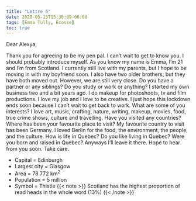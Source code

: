 ```yaml
---
title: "Lettre 6"
date: 2020-05-15T15:36:09-06:00
tags: [Emma Tully, Écosse]
toc: true
---
```

Dear Alexya,

Thank you for agreeing to be my pen pal. I can’t wait to get to know you. I should probably introduce myself. As you know my name is Emma, I’m 21 and I’m from Scotland. I currently still live with my parents, but I hope to be moving in with my boyfriend soon. I also have two older brothers, but they have both moved out. However, we are still very close. Do you have a partner or any siblings? Do you study or work or anything? I started my own business two and a bit years ago. I do makeup for photoshoots, tv and film productions. I love my job and I love to be creative. I just hope this lockdown ends soon because I can’t wait to get back to work. What are some of you interests? I love art, music, crafting, nature, writing, makeup, movies, food, true crime shows, culture and travelling. Have you visited any countries?  Where has been your favourite place to visit? My favourite country to visit has been Germany. I loved Berlin for the food, the environment, the people, and the culture. How is life in Quebec? Do you like living in Quebec? Were you born and raised in Quebec? Anyways I’ll leave it there. Hope to hear from you soon. Take care. 

* Capital = Edinburgh
* Largest city = Glasgow
* Area = 78 772 km<sup>2</sup>
* Population = 5 million
* Symbol = Thistle
{{< note >}}
Scotland has the highest proportion of read heads in the whole word (13%)
{{< /note >}}
